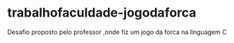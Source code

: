 # trabalhofaculdade-jogodaforca
Desafio proposto pelo professor ,onde fiz um jogo da forca na linguagem C 
